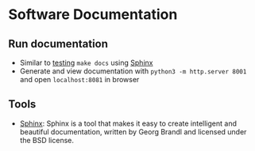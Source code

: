 # Software Documentation

## Run documentation
* Similar to [testing](how_i_work/coding/testing.md) `make docs` using [Sphinx](https://www.sphinx-doc.org/en/master/)
* Generate and view documentation with `python3 -m http.server 8001` and open `localhost:8081` in browser

## Tools
* [Sphinx](https://www.sphinx-doc.org/en/master/): Sphinx is a tool that makes it easy to create intelligent and beautiful documentation, written by Georg Brandl and licensed under the BSD license.
